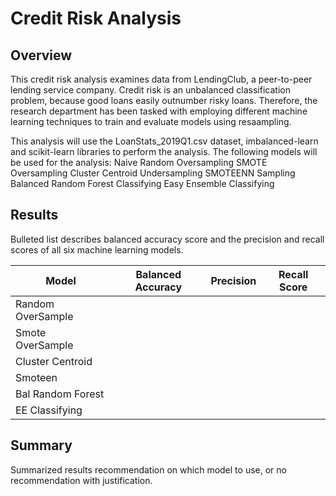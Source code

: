 # Credit Risk Analysis

## Overview
This credit risk analysis examines data from LendingClub, a peer-to-peer lending service company. Credit risk is an unbalanced classification problem, because good loans easily outnumber risky loans. Therefore, the research department has been tasked with employing different machine learning techniques to train and evaluate models using resaampling.

This analysis will use the LoanStats_2019Q1.csv dataset, imbalanced-learn and scikit-learn libraries to perform the analysis. The following models will be used for the analysis:
    Naive Random Oversampling
    SMOTE Oversampling
    Cluster Centroid Undersampling
    SMOTEENN Sampling
    Balanced Random Forest Classifying
    Easy Ensemble Classifying

## Results
Bulleted list describes balanced accuracy score and the precision and recall scores of all six machine learning models.

| Model             | Balanced Accuracy | Precision | Recall Score |
|-------------------|-------------------|-----------|--------------|
| Random OverSample |
| Smote OverSample  |
| Cluster Centroid  |
| Smoteen           |
| Bal Random Forest |
| EE Classifying    |

## Summary
Summarized results
recommendation on which model to use, or no recommendation with justification.

